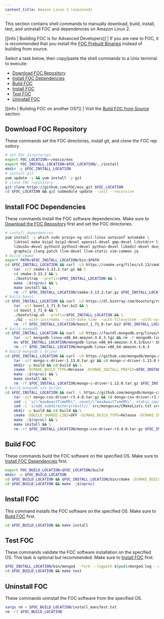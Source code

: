```yaml
---
content_title: Amazon Linux 2 (unpinned)
---
```


This section contains shell commands to manually download, build, install, test, and uninstall FOC and dependencies on Amazon Linux 2.

[[info | Building FOC is for Advanced Developers]]
| If you are new to FOC, it is recommended that you install the [FOC Prebuilt Binaries](../../../00_install-prebuilt-binaries.md) instead of building from source.

Select a task below, then copy/paste the shell commands to a Unix terminal to execute:

* [Download FOC Repository](#download-eosio-repository)
* [Install FOC Dependencies](#install-eosio-dependencies)
* [Build FOC](#build-eosio)
* [Install FOC](#install-eosio)
* [Test FOC](#test-eosio)
* [Uninstall FOC](#uninstall-eosio)

[[info | Building FOC on another OS?]]
| Visit the [Build FOC from Source](../../index.md) section.

## Download FOC Repository
These commands set the FOC directories, install git, and clone the FOC repository.
```sh
# set FOC directories
export FOC_LOCATION=~/eosio/eos
export FOC_INSTALL_LOCATION=$FOC_LOCATION/../install
mkdir -p $FOC_INSTALL_LOCATION
# install git
yum update -y && yum install -y git
# clone FOC repository
git clone https://github.com/FOC/eos.git $FOC_LOCATION
cd $FOC_LOCATION && git submodule update --init --recursive
```

## Install FOC Dependencies
These commands install the FOC software dependencies. Make sure to [Download the FOC Repository](#download-eosio-repository) first and set the FOC directories.
```sh
# install dependencies
yum install -y which sudo procps-ng util-linux autoconf automake \
    libtool make bzip2 bzip2-devel openssl-devel gmp-devel libstdc++ libcurl-devel \
    libusbx-devel python3 python3-devel python-devel libedit-devel doxygen \
    graphviz clang patch llvm-devel llvm-static vim-common jq
# build cmake
export PATH=$FOC_INSTALL_LOCATION/bin:$PATH
cd $FOC_INSTALL_LOCATION && curl -LO https://cmake.org/files/v3.13/cmake-3.13.2.tar.gz && \
    tar -xzf cmake-3.13.2.tar.gz && \
    cd cmake-3.13.2 && \
    ./bootstrap --prefix=$FOC_INSTALL_LOCATION && \
    make -j$(nproc) && \
    make install && \
    rm -rf $FOC_INSTALL_LOCATION/cmake-3.13.2.tar.gz $FOC_INSTALL_LOCATION/cmake-3.13.2
# build boost
cd $FOC_INSTALL_LOCATION && curl -LO https://dl.bintray.com/boostorg/release/1.71.0/source/boost_1_71_0.tar.bz2 && \
    tar -xjf boost_1_71_0.tar.bz2 && \
    cd boost_1_71_0 && \
    ./bootstrap.sh --prefix=$FOC_INSTALL_LOCATION && \
    ./b2 --with-iostreams --with-date_time --with-filesystem --with-system --with-program_options --with-chrono --with-test -q -j$(nproc) install && \
    rm -rf $FOC_INSTALL_LOCATION/boost_1_71_0.tar.bz2 $FOC_INSTALL_LOCATION/boost_1_71_0
# build mongodb
cd $FOC_INSTALL_LOCATION && curl -LO https://fastdl.mongodb.org/linux/mongodb-linux-x86_64-amazon-3.6.3.tgz && \
    tar -xzf mongodb-linux-x86_64-amazon-3.6.3.tgz && rm -f mongodb-linux-x86_64-amazon-3.6.3.tgz && \
    mv $FOC_INSTALL_LOCATION/mongodb-linux-x86_64-amazon-3.6.3/bin/* $FOC_INSTALL_LOCATION/bin/ && \
    rm -rf $FOC_INSTALL_LOCATION/mongodb-linux-x86_64-amazon-3.6.3
# build mongodb c driver
cd $FOC_INSTALL_LOCATION && curl -LO https://github.com/mongodb/mongo-c-driver/releases/download/1.13.0/mongo-c-driver-1.13.0.tar.gz && \
    tar -xzf mongo-c-driver-1.13.0.tar.gz && cd mongo-c-driver-1.13.0 && \
    mkdir -p build && cd build && \
    cmake -DCMAKE_BUILD_TYPE=Release -DCMAKE_INSTALL_PREFIX=$FOC_INSTALL_LOCATION -DENABLE_BSON=ON -DENABLE_SSL=OPENSSL -DENABLE_AUTOMATIC_INIT_AND_CLEANUP=OFF -DENABLE_STATIC=ON -DENABLE_ICU=OFF -DENABLE_SNAPPY=OFF .. && \
    make -j$(nproc) && \
    make install && \
    rm -rf $FOC_INSTALL_LOCATION/mongo-c-driver-1.13.0.tar.gz $FOC_INSTALL_LOCATION/mongo-c-driver-1.13.0
# build mongodb cxx driver
cd $FOC_INSTALL_LOCATION && curl -L https://github.com/mongodb/mongo-cxx-driver/archive/r3.4.0.tar.gz -o mongo-cxx-driver-r3.4.0.tar.gz && \
    tar -xzf mongo-cxx-driver-r3.4.0.tar.gz && cd mongo-cxx-driver-r3.4.0 && \
    sed -i 's/\"maxAwaitTimeMS\", count/\"maxAwaitTimeMS\", static_cast<int64_t>(count)/' src/mongocxx/options/change_stream.cpp && \
    sed -i 's/add_subdirectory(test)//' src/mongocxx/CMakeLists.txt src/bsoncxx/CMakeLists.txt && \
    mkdir -p build && cd build && \
    cmake -DBUILD_SHARED_LIBS=OFF -DCMAKE_BUILD_TYPE=Release -DCMAKE_INSTALL_PREFIX=$FOC_INSTALL_LOCATION .. && \
    make -j$(nproc) && \
    make install && \
    rm -rf $FOC_INSTALL_LOCATION/mongo-cxx-driver-r3.4.0.tar.gz $FOC_INSTALL_LOCATION/mongo-cxx-driver-r3.4.0
```

## Build FOC
These commands build the FOC software on the specified OS. Make sure to [Install FOC Dependencies](#install-eosio-dependencies) first.
```sh
export FOC_BUILD_LOCATION=$FOC_LOCATION/build
mkdir -p $FOC_BUILD_LOCATION
cd $FOC_BUILD_LOCATION && $FOC_INSTALL_LOCATION/bin/cmake -DCMAKE_BUILD_TYPE='Release' -DCMAKE_CXX_COMPILER='clang++' -DCMAKE_C_COMPILER='clang' -DCMAKE_INSTALL_PREFIX=$FOC_INSTALL_LOCATION -DBUILD_MONGO_DB_PLUGIN=true ..
cd $FOC_BUILD_LOCATION && make -j$(nproc)
```

## Install FOC
This command installs the FOC software on the specified OS. Make sure to [Build FOC](#build-eosio) first.
```sh
cd $FOC_BUILD_LOCATION && make install
```

## Test FOC
These commands validate the FOC software installation on the specified OS. This task is optional but recommended. Make sure to [Install FOC](#install-eosio) first.
```sh
$FOC_INSTALL_LOCATION/bin/mongod --fork --logpath $(pwd)/mongod.log --dbpath $(pwd)/mongodata
cd $FOC_BUILD_LOCATION && make test
```

## Uninstall FOC
These commands uninstall the FOC software from the specified OS.
```sh
xargs rm < $FOC_BUILD_LOCATION/install_manifest.txt
rm -rf $FOC_BUILD_LOCATION
```
